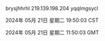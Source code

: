 brysjhhrhl 219.139.198.204 yqqlmgsycl

2024年 05月 21日 星期二 19:50:03 CST

2024年 05月 21日 星期二 11:50:03 GMT
